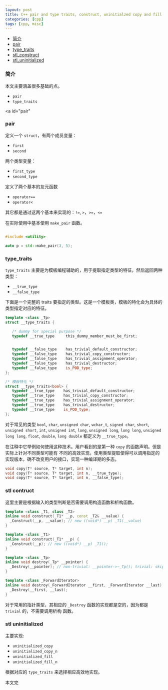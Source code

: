 ```yaml
---
layout: post
title: C++ pair and type traits, construct, uninitialzed copy and fill
categories: [cpp]
tags: [cpp, misc]
---
```


+ [简介](#intro)
+ [pair](#pair)
+ [type\_traits](#type-traits)
+ [stl\_construct](#stl-construct)
+ [stl\_uninitialized](#stl-uninitialized)

<a id="intro"></a>

### 简介

本文主要涵盖很多基础的点。

+ `pair`
+ `type_traits`

<a id="pair"</a>

### pair

定义一个 `struct`，有两个成员变量：

+ `first`
+ `second`

两个类型变量：

+ `first_type`
+ `second_type`

定义了两个基本的友元函数

+ `operator==`
+ `operator<`

其它都是通过这两个基本来实现的：`!=`, `>`，`>=`，`<=`

在实际使用中基本使用 `make_pair` 函数。

```cpp

#include <utility>

auto p = std::make_pair(3, 5);

```

<a id="type-traits"></a>

### type_traits

`type_traits` 主要是为模板编程辅助的，用于提取指定类型的特征，然后返回两种类型：

+ `__true_type`
+ `__false_type`

下面是一个完整的 traits 要指定的类型。这是一个模板类，模板的特化会为具体的类型指定对应的特征。

```cpp
template <class _Tp>
struct __type_traits {

   /* dummy for special purpose */
   typedef __true_type     this_dummy_member_must_be_first;


   typedef __false_type    has_trivial_default_constructor;
   typedef __false_type    has_trivial_copy_constructor;
   typedef __false_type    has_trivial_assignment_operator;
   typedef __false_type    has_trivial_destructor;
   typedef __false_type    is_POD_type;
};

/* 模板特化 */
struct __type_traits<bool> {
   typedef __true_type    has_trivial_default_constructor;
   typedef __true_type    has_trivial_copy_constructor;
   typedef __true_type    has_trivial_assignment_operator;
   typedef __true_type    has_trivial_destructor;
   typedef __true_type    is_POD_type;
};
```

对于常见的类型 `bool`, `char`, `unsigned char`, `wchar_t`, `signed char`, `short`, `unsigned short`,
`int`, `unsigned int`, `long`, `unsigned long`, `long long`, `unsigned long long`, `float`, `double`,
`long double` 都定义为 `__true_type`。

在注释中它举例如何使用这种技术。用户看到的是第一种 `copy` 的函数声明。但是实际上针对不同类型可能有
不同的高效实现，使用类型提取使得可以调用指定的实现版本，确不改变用户的接口，实现一种编译期的多态。

```cpp
void copy(T* source, T* target, int n);
void copy(T* source, T* target, int n, __true_type);
void copy(T* source, T* target, int n, __false_type);
```

<a id="stl-construct"></a>

### stl contruct

这里主要是根据输入的类型判断是否需要调用构造函数和析构函数。

```cpp
template <class _T1, class _T2>
inline void construct(_T1* __p, const _T2& __value) {
  _Construct(__p, __value); // new ((void*) __p) _T1(__value)
}

template <class _T1>
inline void construct(_T1* __p) {
  _Construct(__p); // new ((void*) __p) _T1();
}

template <class _Tp>
inline void destroy(_Tp* __pointer) {
  _Destroy(__pointer); // non-trivial: __pointer->~_Tp(); trivial: skip
}

template <class _ForwardIterator>
inline void destroy(_ForwardIterator __first, _ForwardIterator __last) {
  _Destroy(__first, __last);
}
```

对于常用的指针类型，其相应的 `_Destroy` 函数的实现都是空的，因为都是 `trivial` 的，不需要调用析构
函数。

<a id="stl-uninitialized"></a>

### stl uninitialized

主要实现:

+ `uninitialized_copy`
+ `uninitialized_copy_n`
+ `uninitialized_fill`
+ `uninitialized_fill_n`

根据对应的 `type_traits` 来选择相应高效地实现。

本文完
